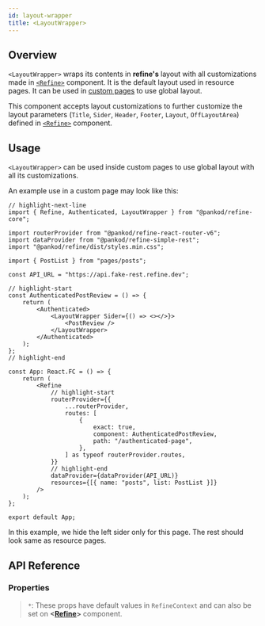 ```yaml
---
id: layout-wrapper
title: <LayoutWrapper>
---
```


## Overview

`<LayoutWrapper>` wraps its contents in **refine's** layout with all customizations made in [`<Refine>`][refine] component. It is the default layout used in resource pages. It can be used in [custom pages][custom pages] to use global layout.

This component accepts layout customizations to further customize the layout parameters (`Title`, `Sider`, `Header`, `Footer`, `Layout`, `OffLayoutArea`) defined in [`<Refine>`][refine] component.

## Usage

`<LayoutWrapper>` can be used inside custom pages to use global layout with all its customizations.

An example use in a custom page may look like this:

```tsx title="App.tsx"
// highlight-next-line
import { Refine, Authenticated, LayoutWrapper } from "@pankod/refine-core";

import routerProvider from "@pankod/refine-react-router-v6";
import dataProvider from "@pankod/refine-simple-rest";
import "@pankod/refine/dist/styles.min.css";

import { PostList } from "pages/posts";

const API_URL = "https://api.fake-rest.refine.dev";

// highlight-start
const AuthenticatedPostReview = () => {
    return (
        <Authenticated>
            <LayoutWrapper Sider={() => <></>}>
                <PostReview />
            </LayoutWrapper>
        </Authenticated>
    );
};
// highlight-end

const App: React.FC = () => {
    return (
        <Refine
            // highlight-start
            routerProvider={{
                ...routerProvider,
                routes: [
                    {
                        exact: true,
                        component: AuthenticatedPostReview,
                        path: "/authenticated-page",
                    },
                ] as typeof routerProvider.routes,
            }}
            // highlight-end
            dataProvider={dataProvider(API_URL)}
            resources={[{ name: "posts", list: PostList }]}
        />
    );
};

export default App;
```

In this example, we hide the left sider only for this page. The rest should look same as resource pages.

## API Reference

### Properties

<PropsTable
    module="@pankod/refine-core/LayoutWrapper"
    Sider-description="[Custom sider to use](/docs/api-reference/core/components/refine-config#sider)"
    Header-description="[Custom header to use](/docs/api-reference/core/components/refine-config#header)"
    Title-description="[Custom title to use](/docs/api-reference/core/components/refine-config#title)"
    Footer-description="[Custom footer to use](/docs/api-reference/core/components/refine-config#footer)"
    OffLayoutArea-description="[Custom off layout area to use](/docs/api-reference/core/components/refine-config#offlayoutarea)"
/>

> `*`: These props have default values in `RefineContext` and can also be set on **<[Refine][refine]>** component.

[refine]: ./refine-config.md
[custom pages]: /docs/advanced-tutorials/custom-pages.md
